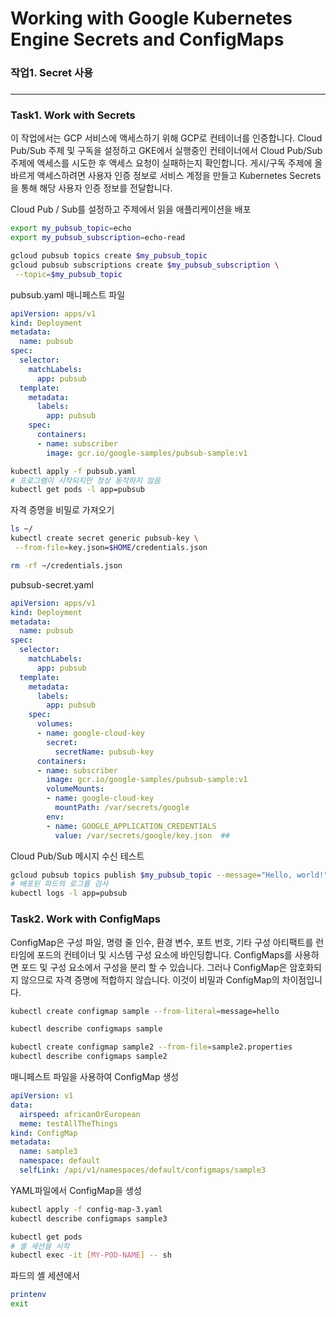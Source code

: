 # Working with Google Kubernetes Engine Secrets and ConfigMaps

### 작업1. Secret 사용

###

---

### Task1. Work with Secrets

이 작업에서는 GCP 서비스에 액세스하기 위해 GCP로 컨테이너를 인증합니다. Cloud Pub/Sub 주제 및 구독을 설정하고 GKE에서 실행중인 컨테이너에서 Cloud Pub/Sub 주제에 액세스를 시도한 후 액세스 요청이 실패하는지 확인합니다. 게시/구독 주제에 올바르게 액세스하려면 사용자 인증 정보로 서비스 계정을 만들고 Kubernetes Secrets을 통해 해당 사용자 인증 정보를 전달합니다.

Cloud Pub / Sub를 설정하고 주제에서 읽을 애플리케이션을 배포

```bash
export my_pubsub_topic=echo
export my_pubsub_subscription=echo-read

gcloud pubsub topics create $my_pubsub_topic
gcloud pubsub subscriptions create $my_pubsub_subscription \
 --topic=$my_pubsub_topic
```

pubsub.yaml 매니페스트 파일

```yaml
apiVersion: apps/v1
kind: Deployment
metadata:
  name: pubsub
spec:
  selector:
    matchLabels:
      app: pubsub
  template:
    metadata:
      labels:
        app: pubsub
    spec:
      containers:
      - name: subscriber
        image: gcr.io/google-samples/pubsub-sample:v1
```

```bash
kubectl apply -f pubsub.yaml
# 프로그램이 시작되지만 정상 동작하지 않음
kubectl get pods -l app=pubsub
```

자격 증명을 비밀로 가져오기

```bash
ls ~/
kubectl create secret generic pubsub-key \
 --from-file=key.json=$HOME/credentials.json

rm -rf ~/credentials.json
```

pubsub-secret.yaml

```yaml
apiVersion: apps/v1
kind: Deployment
metadata:
  name: pubsub
spec:
  selector:
    matchLabels:
      app: pubsub
  template:
    metadata:
      labels:
        app: pubsub
    spec:
      volumes:
      - name: google-cloud-key
        secret:
          secretName: pubsub-key
      containers:
      - name: subscriber
        image: gcr.io/google-samples/pubsub-sample:v1
        volumeMounts:
        - name: google-cloud-key
          mountPath: /var/secrets/google
        env:
        - name: GOOGLE_APPLICATION_CREDENTIALS
          value: /var/secrets/google/key.json  ##
```

Cloud Pub/Sub 메시지 수신 테스트

```bash
gcloud pubsub topics publish $my_pubsub_topic --message="Hello, world!"
# 배포된 파드의 로그를 검사
kubectl logs -l app=pubsub
```

### Task2. Work with ConfigMaps

ConfigMap은 구성 파일, 명령 줄 인수, 환경 변수, 포트 번호, 기타 구성 아티팩트를 런타임에 포드의 컨테이너 및 시스템 구성 요소에 바인딩합니다. ConfigMaps를 사용하면 포드 및 구성 요소에서 구성을 분리 할 수 ​​있습니다. 그러나 ConfigMap은 암호화되지 않으므로 자격 증명에 적합하지 않습니다. 이것이 비밀과 ConfigMap의 차이점입니다. 

```bash
kubectl create configmap sample --from-literal=message=hello

kubectl describe configmaps sample

kubectl create configmap sample2 --from-file=sample2.properties
kubectl describe configmaps sample2
```

매니페스트 파일을 사용하여 ConfigMap 생성

```yaml
apiVersion: v1
data:
  airspeed: africanOrEuropean
  meme: testAllTheThings
kind: ConfigMap
metadata:
  name: sample3
  namespace: default
  selfLink: /api/v1/namespaces/default/configmaps/sample3
```

YAML파일에서 ConfigMap을 생성

```bash
kubectl apply -f config-map-3.yaml
kubectl describe configmaps sample3
```

```bash
kubectl get pods
# 셸 세션을 시작
kubectl exec -it [MY-POD-NAME] -- sh
```

파드의 셸 세션에서

```bash
printenv
exit
```

